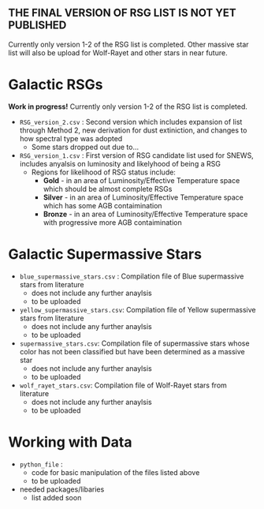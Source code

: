 ## 
## **THE FINAL VERSION OF RSG LIST IS NOT YET PUBLISHED**
Currently only version 1-2 of the RSG list is completed. Other massive star list will also be upload for Wolf-Rayet and other stars in near future.

# Galactic RSGs
**Work in progress!** Currently only version 1-2 of the RSG list is completed.

- `RSG_version_2.csv` : Second version which includes expansion of list through Method 2, new derivation for dust extiniction, and changes to how spectral type was adopted
   - Some stars dropped out due to...
- `RSG_version_1.csv` : First version of RSG candidate list used for SNEWS, includes anyalsis on luminosity and likelyhood of being a RSG
   - Regions for likelihood of RSG status include: 
      - **Gold** - in an area of Luminosity/Effective Temperature space which should be almost complete RSGs
      - **Silver** - in an area of Luminosity/Effective Temperature space which has some AGB contaimination
      - **Bronze** - in an area of Luminosity/Effective Temperature space with progressive more AGB contaimination


# Galactic Supermassive Stars

- `blue_supermassive_stars.csv` : Compilation file of Blue supermassive stars from literature 
  - does not include any further anaylsis 
  - to be uploaded
- `yellow_supermassive_stars.csv`: Compilation file of Yellow supermassive stars from literature 
  - does not include any further anaylsis
  - to be uploaded
- `supermassive_stars.csv`: Compilation file of supermassive stars whose color has not been classified but have been determined as a massive star 
   - does not include any further anaylsis
   - to be uploaded
- `wolf_rayet_stars.csv`: Compilation file of Wolf-Rayet stars from literature
  - does not include any further anaylsis
  - to be uploaded

# Working with Data
- `python_file` :
  - code for basic manipulation of the files listed above
  - to be uploaded
- needed packages/libaries  
   - list added soon


